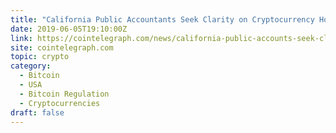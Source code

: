 ```yaml
---
title: "California Public Accountants Seek Clarity on Cryptocurrency Holdings"
date: 2019-06-05T19:10:00Z
link: https://cointelegraph.com/news/california-public-accounts-seek-clarity-on-cryptocurrency-holdings?utm_medium=RSS&utm_source=hune
site: cointelegraph.com
topic: crypto
category:
  - Bitcoin
  - USA
  - Bitcoin Regulation
  - Cryptocurrencies
draft: false
---
```


